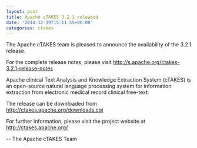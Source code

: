 ```yaml
---
layout: post
title: Apache cTAKES 3.2.1 released
date: '2014-12-19T15:11:55+00:00'
categories: ctakes
---
```

The Apache cTAKES team is pleased to announce the availability of the
3.2.1 release.

For the complete release notes, please visit
<a href="http://s.apache.org/ctakes-3.2.1-release-notes">http://s.apache.org/ctakes-3.2.1-release-notes</a>

Apache clinical Text Analysis and Knowledge Extraction System (cTAKES) is
an open-source natural language processing system for information
extraction from electronic medical record clinical free-text.

The release can be downloaded from
<a href="http://ctakes.apache.org/downloads.cgi">http://ctakes.apache.org/downloads.cgi</a>

For further information, please visit the project website at
<a href="http://ctakes.apache.org/">http://ctakes.apache.org/</a>

-- The Apache cTAKES Team
